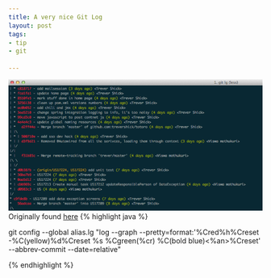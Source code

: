 ```yaml
---
title: A very nice Git Log
layout: post
tags:
- tip
- git

---
```




![](/images/2013-06-07-gitlog.png "Git Log Screenshot")
Originally found [here](https://coderwall.com/p/euwpig)
{% highlight java %}

git config --global alias.lg "log --graph --pretty=format:'%Cred%h%Creset -%C(yellow)%d%Creset %s %Cgreen(%cr) %C(bold blue)<%an>%Creset' --abbrev-commit --date=relative"

{% endhighlight %}


